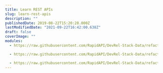 ```yaml
---
title: Learn REST APIs
slug: learn-rest-apis
description: ""
publishedDate: 2019-08-22T15:20:28.000Z
lastModifiedDate: "2021-09-22T16:42:00.638Z"
draft: false
coverImage: ""
modules:
  - https://raw.githubusercontent.com/RapidAPI/DevRel-Stack-Data/refactor/modify-how-parent-files-are-stored/learn/courses/learn-rest-apis/modules/introduction/2021-09-22-introduction.md

  - https://raw.githubusercontent.com/RapidAPI/DevRel-Stack-Data/refactor/modify-how-parent-files-are-stored/learn/courses/learn-rest-apis/modules/http-methods/2021-09-22-what-is-http.md

  - https://raw.githubusercontent.com/RapidAPI/DevRel-Stack-Data/refactor/modify-how-parent-files-are-stored/learn/courses/learn-rest-apis/modules/http-headers/2021-09-22-what-is-an-http-header.md
---
```

